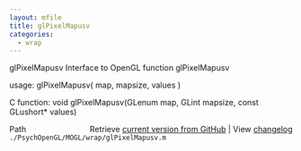 ```yaml
---
layout: mfile
title: glPixelMapusv
categories:
  - wrap
---
```


glPixelMapusv  Interface to OpenGL function glPixelMapusv

usage:  glPixelMapusv\( map, mapsize, values \)

C function:  void glPixelMapusv\(GLenum map, GLint mapsize, const GLushort\* values\)


<div class="code_header" style="text-align:right;">
  <span style="float:left;">Path&nbsp;&nbsp;</span> <span class="counter">Retrieve <a href=
  "https://raw.github.com/Psychtoolbox-3/Psychtoolbox-3/beta/./PsychOpenGL/MOGL/wrap/glPixelMapusv.m">current version from GitHub</a> | View <a href=
  "https://github.com/Psychtoolbox-3/Psychtoolbox-3/commits/beta/./PsychOpenGL/MOGL/wrap/glPixelMapusv.m">changelog</a></span>
</div>
<div class="code">
  <code>./PsychOpenGL/MOGL/wrap/glPixelMapusv.m</code>
</div>
